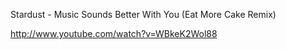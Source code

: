 
Stardust - Music Sounds Better With You (Eat More Cake Remix)

http://www.youtube.com/watch?v=WBkeK2Wol88
